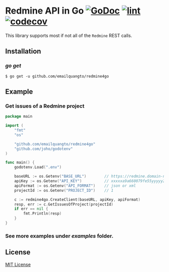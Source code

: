 Redmine API in Go [![GoDoc](https://godoc.org/github.com/emailquangto/redmine4go?status.svg)](https://godoc.org/github.com/emailquangto/redmine4go) [![lint](https://github.com/emailquangto/redmine4go/workflows/golangci-lint/badge.svg?branch=master)](https://github.com/emailquangto/redmine4go/actions?query=workflow%3A%22lint%22)
[![codecov](https://codecov.io/gh/emailquangto/redmine4go/branch/master/graph/badge.svg)](https://codecov.io/gh/emailquangto/redmine4go)
===============

This library supports most if not all of the `Redmine` REST calls.


## Installation

### *go get*

    $ go get -u github.com/emailquangto/redmine4go

## Example

### Get issues of a Redmine project

```go
package main

import (
	"fmt"
	"os"

	"github.com/emailquangto/redmine4go"
	"github.com/joho/godotenv"
)

func main() {
	godotenv.Load(".env")

	baseURL := os.Getenv("BASE_URL")        // https://redmine.domain-name.com
	apiKey := os.Getenv("API_KEY")          // xxxxxa9a660079fe55yyyyy22979c9fa015xxxxx
	apiFormat := os.Getenv("API_FORMAT")    // json or xml
	projectId := os.Getenv("PROJECT_ID")    // 1

	c := redmine4go.CreateClient(baseURL, apiKey, apiFormat)
	resp, err := c.GetIssuesOfProject(projectId)
	if err == nil {
		fmt.Println(resp)
	}
}
```

### See more examples under _examples_ folder.


## License

[MIT License](https://github.com/emailquangto/redmine4go/blob/master/LICENSE)